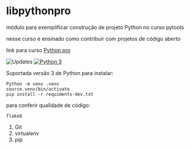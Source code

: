 # libpythonpro
módulo para exemplificar construção de projeto Python no curso pytools

nesse curso e ensinado como contribuir com projetos de código aberto

link para curso [Python pro](https://plataforma.dev.pro.br)


![Updates](https://pyup.io/repos/github/david0407j/libpythonpro2/shield.svg)
[![Python 3](https://pyup.io/repos/github/david0407j/libpythonpro2/python-3-shield.svg)](https://pyup.io/repos/github/david0407j/libpythonpro2/)


Suportada versão 3 de  Python
para instalar:
```cosole
Python -m venv .venv
source.venv/bin/activate
pip install -r requiments-dev.txt
```
para conferir qualidade de código:
``` console
flake8
```

1. Git 
2. virtualenv 
3. pip 